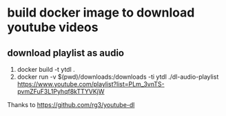 # build docker image to download youtube videos

## download playlist as audio

1. docker build -t ytdl .
1. docker run -v $(pwd)/downloads:/downloads -ti ytdl ./dl-audio-playlist https://www.youtube.com/playlist?list=PLm_3vnTS-pvmZFuF3L1Pyhqf8kTTYVKjW


Thanks to https://github.com/rg3/youtube-dl
